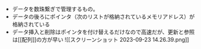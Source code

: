 - データを数珠繋ぎで管理するもの。
- データの後ろにポインタ（次のリストが格納されているメモリアドレス）が格納されている
- データ挿入と削除はポインタを付け替えるだけなので高速だが、更新と参照は[[配列]]の方が早い
![[スクリーンショット 2023-09-23 14.26.39.png]]